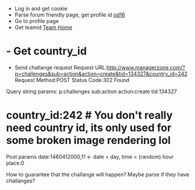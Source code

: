- Log in and get cookie
- Parse forum friendly page, get profile id <a class="bold" href="/?p=profile&amp;uid=8378032">od16</a>
- Go to profile page
- Get teamid <a href="/?p=team&tid=134327">Team Home</a>
# - Get country_id
- Send challange request
Request URL:http://www.managerzone.com/?p=challenges&sub=action&action=create&tid=134327&country_id=242
Request Method:POST
Status Code:302 Found

Query string params:
p:challenges
sub:action
action:create
tid:134327
# country_id:242 # You don't really need country id, its only used for some broken image rendering lol

Post params
date:1460412000,11 <- date = day, time = (random) hour
place:0

How to guarantee that the challange will happen?
Maybe parse if they have challanges?
